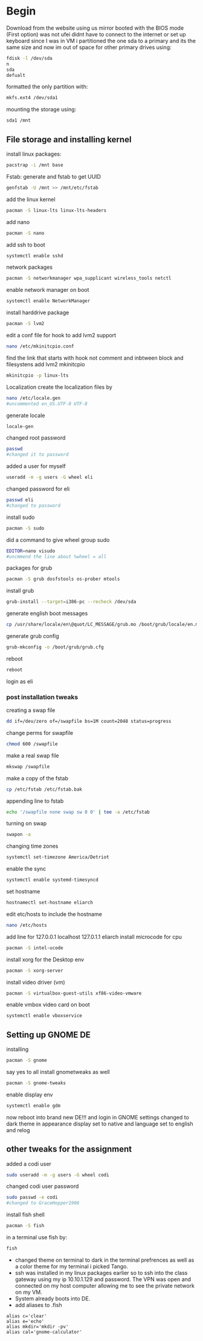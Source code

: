 
# Begin
Download from the website using us mirror
booted with the BIOS mode (First option)
was not ufei
didnt have to connect to the internet or set up keyboard since I was in VM
i partitioned the one sda to a primary and its the same size and now im out of space for other primary
drives using:
```bash
fdisk -l /dev/sda
n
sda
defualt
```
formatted the only partition with:
```bash
mkfs.ext4 /dev/sda1
```
mounting the storage using:
```bash
sda1 /mnt
```
## File storage and installing kernel
install linux packages:
```bash
pacstrap -i /mnt base
```
Fstab: generate and fstab to get UUID
```bash
genfstab -U /mnt >> /mnt/etc/fstab
```
add the linux kernel
```bash
pacman -S linux-lts linux-lts-headers
```
add nano
```bash
pacman -S nano
```
add ssh to boot
```bash
systemctl enable sshd
```
network packages
```bash
pacman -S networkmanager wpa_supplicant wireless_tools netctl
```
enable network manager on boot
```bash
systemctl enable NetworkManager
```
install harddrive package
```bash
pacman -S lvm2
```
edit a conf file for hook to add lvm2 support
```bash
nano /etc/mkinitcpio.conf
```
find the link that starts with hook not comment and inbtween block and filesystens add lvm2
mkinitcpio
```bash
mkinitcpio -p linux-lts
```
Localization create the localization files by
```bash
nano /etc/locale.gen
#uncommented en_US.UTF-8 UTF-8
```
generate locale
```bash
locale-gen
```
changed root password
```bash
passwd
#changed it to password
```
added a user for myself
```bash
useradd -m -g users -G wheel eli
```
changed password for eli
```bash
passwd eli
#changed to password
```
install sudo
```bash
pacman -S sudo
```
did a command to give wheel group sudo
```bash
EDITOR=nano visudo
#uncmmend the line about %wheel = all
```
packages for grub
```bash
pacman -S grub dosfstools os-prober mtools
```
install grub
```bash
grub-install --target=i386-pc --recheck /dev/sda
```
generate english boot messages
```bash
cp /usr/share/locale/en\@quot/LC_MESSAGE/grub.mo /boot/grub/locale/en.mo
```
generate grub config
```bash
grub-mkconfig -o /boot/grub/grub.cfg
```
reboot
```bash
reboot
```
login as eli
### post installation tweaks
creating a swap file
```bash
dd if=/dev/zero of=/swapfile bs=1M count=2048 status=progress
```
change perms for swapfile
```bash
chmod 600 /swapfile
```
make a real swap file
```bash
mkswap /swapfile
```
make a copy of the fstab
```bash
cp /etc/fstab /etc/fstab.bak
```
appending line to fstab
```bash
echo '/swapfile none swap sw 0 0' | tee -a /etc/fstab
```
turning on swap
```bash
swapon -a
```
changing time zones
```bash
systemctl set-timezone America/Detriot
```
enable the sync
```bash
systemctl enable systemd-timesyncd
```
set hostname
```bash
hostnamectl set-hostname eliarch
```
edit etc/hosts to include the hostname
```bash
nano /etc/hosts
```
add line for
127.0.0.1 localhost
127.0.1.1 eliarch
install microcode for cpu
```bash
pacman -S intel-ucode
```
install xorg for the Desktop env
```bash
pacman -S xorg-server
```
install video driver (vm)
```bash
pacman -S virtualbox-guest-utils xf86-video-vmware
```
enable vmbox video card on boot
```bash
systemctl enable vboxservice
```
## Setting up GNOME DE
installing
```bash
pacman -S gnome
```
say yes to all
install gnometweaks as well
```bash
pacman -S gnome-tweaks
```
enable display env
```bash
systemctl enable gdm
```
now reboot into brand new DE!!!
and login
in GNOME
settings changed to dark theme in appearance
display set to native
and language set to english and relog
## other tweaks for the assignment
added a codi user
```bash
sudo useradd -m -g users -G wheel codi
```
changed codi user password
```bash
sudo passwd -e codi
#changed to GraceHopper1906
```
install fish shell
```bash
pacman -S fish
```
in a terminal use fish by:
```bash
fish
```
- changed theme on terminal to dark in the terminal prefrences as well as a color theme for my terminal i picked Tango.
- ssh was installed in my linux packages earlier so to ssh into the class gateway using my ip 10.10.1.129 and password. The VPN was open and
connected on my host computer allowing me to see the private network on my VM.
- System already boots into DE.
- add aliases to .fish
```fish
alias c='clear'
alias e='echo'
alias mkdir='mkdir -pv'
alias cal='gnome-calculator'
```
